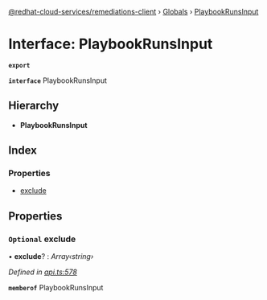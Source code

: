 [@redhat-cloud-services/remediations-client](../README.md) › [Globals](../globals.md) › [PlaybookRunsInput](playbookrunsinput.md)

# Interface: PlaybookRunsInput

**`export`** 

**`interface`** PlaybookRunsInput

## Hierarchy

* **PlaybookRunsInput**

## Index

### Properties

* [exclude](playbookrunsinput.md#optional-exclude)

## Properties

### `Optional` exclude

• **exclude**? : *Array‹string›*

*Defined in [api.ts:578](https://github.com/RedHatInsights/javascript-clients/blob/master/packages/remediations/api.ts#L578)*

**`memberof`** PlaybookRunsInput
